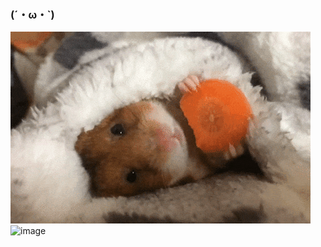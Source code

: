 ### (´・ω・`)

![Status](giphy.gif)
![image](https://github.com/T-rvw/T-rvw/assets/75730859/244877d0-944c-4abd-8ae5-d7b4384fc7e8)


